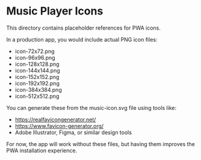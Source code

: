 # Music Player Icons

This directory contains placeholder references for PWA icons.

In a production app, you would include actual PNG icon files:

- icon-72x72.png
- icon-96x96.png
- icon-128x128.png
- icon-144x144.png
- icon-152x152.png
- icon-192x192.png
- icon-384x384.png
- icon-512x512.png

You can generate these from the music-icon.svg file using tools like:

- https://realfavicongenerator.net/
- https://www.favicon-generator.org/
- Adobe Illustrator, Figma, or similar design tools

For now, the app will work without these files, but having them improves the PWA installation experience.
